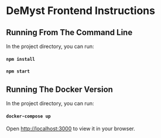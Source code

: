 # DeMyst Frontend Instructions

## Running From The Command Line

In the project directory, you can run:

#### `npm install`
#### `npm start`

## Running The Docker Version

In the project directory, you can run:

#### `docker-compose up`

Open [http://localhost:3000](http://localhost:3000) to view it in your browser.
